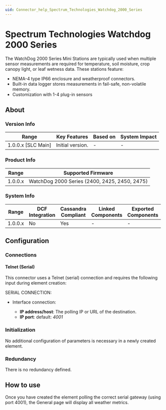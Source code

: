 ```yaml
---
uid: Connector_help_Spectrum_Technologies_Watchdog_2000_Series
---
```


# Spectrum Technologies Watchdog 2000 Series

The WatchDog 2000 Series Mini Stations are typically used when multiple sensor measurements are required for temperature, soil moisture, crop canopy light, or leaf wetness data. These stations feature:

- NEMA-4 type IP66 enclosure and weatherproof connectors.
- Built-in data logger stores measurements in fail-safe, non-volatile memory.
- Customization with 1-4 plug-in sensors

## About

### Version Info

| Range                | Key Features     | Based on     | System Impact     |
|----------------------|------------------|--------------|-------------------|
| 1.0.0.x [SLC Main]   | Initial version. | -            | -                 |

### Product Info

| Range     | Supported Firmware                            |
|-----------|-----------------------------------------------|
| 1.0.0.x   | WatchDog 2000 Series (2400, 2425, 2450, 2475) |

### System Info

| Range     | DCF Integration     | Cassandra Compliant     | Linked Components     | Exported Components     |
|-----------|---------------------|-------------------------|-----------------------|-------------------------|
| 1.0.0.x   | No                  | Yes                     | -                     | -                       |

## Configuration

### Connections

#### Telnet (Serial)

This connector uses a Telnet (serial) connection and requires the following input during element creation:

SERIAL CONNECTION:

- Interface connection:

  - **IP address/host**: The polling IP or URL of the destination.
  - **IP port**: default: *4001*

### Initialization

No additional configuration of parameters is necessary in a newly created element.

### Redundancy

There is no redundancy defined.

## How to use

Once you have created the element polling the correct serial gateway (using port 4001), the General page will display all weather metrics.
